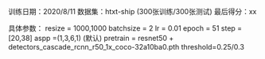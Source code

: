 训练日期：2020/8/11
数据集：htxt-ship (300张训练/300张测试)
最后得分：xx

具体参数：
resize = 1000,1000
batchsize = 2
lr = 0.01
epoch = 51
step = [20,38]
aspp =(1,3,6,1) (默认)
pretrain = resnet50 + detectors_cascade_rcnn_r50_1x_coco-32a10ba0.pth
threshold=0.25/0.3
